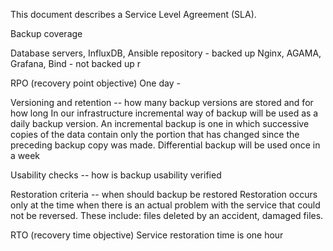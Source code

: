 This document describes a Service Level Agreement (SLA).

Backup coverage

Database servers, InfluxDB, Ansible repository - backed up
Nginx, AGAMA, Grafana, Bind - not backed up
r 

RPO (recovery point objective)
One day - 

Versioning and retention -- how many backup versions are stored and for how long
In our infrastructure incremental way of backup will be used as a daily backup version. An incremental backup is one in which successive copies of the data contain only the portion that has changed since the preceding backup copy was made. Differential backup will be used once in a week

Usability checks -- how is backup usability verified


Restoration criteria -- when should backup be restored
Restoration occurs only at the time when there is an actual problem with the service that could not be reversed. 
These include: files deleted by an accident, damaged files.

RTO (recovery time objective)
Service restoration time is one hour